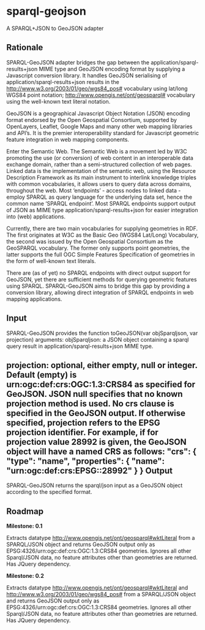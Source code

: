 sparql-geojson
==============

A SPARQL+JSON to GeoJSON adapter

Rationale
---------
SPARQL-GeoJSON adapter bridges the gap between the application/sparql-results+json MIME type and GeoJSON encoding format by supplying a Javascript conversion library. It handles GeoJSON serialising of application/sparql-results+json results in the
<http://www.w3.org/2003/01/geo/wgs84_pos#> vocabulary using lat/long WGS84 point notation;
<http://www.opengis.net/ont/geosparql#> vocabulary using the well-known text literal notation. 

GeoJSON is a geographical Javascript Object Notation (JSON) encoding format endorsed by the Open Geospatial Consortium, supported by OpenLayers, Leaflet, Google Maps and many other web mapping libraries and API’s. It is the premier interoperability standard for Javascript geometric feature integration in web mapping components.  

Enter the Semantic Web. The Semantic Web is a movement led by W3C promoting the use (or conversion) of web content in an interoperable data exchange domain, rather than a semi-structured collection of web pages. Linked data is the implementation of the semantic web, using the Resource Description Framework as its main instrument to interlink knowledge triples with common vocabularies, it allows users to query data across domains, throughout the web. Most ‘endpoints’ - access nodes to linked data - employ SPARQL as query language for the underlying data set, hence the common name ‘SPARQL endpoint’. Most SPARQL endpoints support output of JSON as MIME type application/sparql-results+json for easier integration into (web) applications. 

Currently, there are two main vocabularies for supplying geometries in RDF. The first originates at W3C as the Basic Geo (WGS84 Lat/Long) Vocabulary, the second was issued by the Open Geospatial Consortium as the GeoSPARQL vocabulary. The former only supports point geometries, the latter supports the full OGC Simple Features Specification of geometries in the form of well-known text literals. 

There are (as of yet) no SPARQL endpoints with direct output support for GeoJSON, yet there are sufficient methods for querying geometric features using SPARQL. SPARQL-GeoJSON aims to bridge this gap by providing a conversion library, allowing direct integration of SPARQL endpoints in web mapping applications.

Input
-----
SPARQL-GeoJSON provides the function toGeoJSON(var objSparqljson, var projection) 
arguments: 
objSparqljson: a JSON object containing a sparql query result in application/sparql-results+json MIME type. 

projection: optional, either empty, null or integer. 
Default (empty) is urn:ogc:def:crs:OGC:1.3:CRS84 as specified for GeoJSON. 
JSON null specifies that no known projection method is used. No crs clause is specified in the GeoJSON output.
If otherwise specified, projection refers to the EPSG projection identifier. For example, if for projection value 28992 is given, the GeoJSON object will have a named CRS as follows:
"crs": {
  "type": "name",
  "properties": {
    "name": "urn:ogc:def:crs:EPSG::28992"
    }
  }
Output
------
SPARQL-GeoJSON returns the sparql/json input as a GeoJSON object according to the specified format.

Roadmap
-------
**Milestone: 0.1**

Extracts datatype <http://www.opengis.net/ont/geosparql#wktLiteral> from a SPARQL/JSON object and returns GeoJSON output only as EPSG:4326/urn:ogc:def:crs:OGC:1.3:CRS84 geometries. Ignores all other Sparql/JSON data, no feature attributes other than geometries are returned. Has JQuery dependency.

**Milestone: 0.2**

Extracts datatype <http://www.opengis.net/ont/geosparql#wktLiteral> and <http://www.w3.org/2003/01/geo/wgs84_pos#> from a SPARQL/JSON object and returns GeoJSON output only as EPSG:4326/urn:ogc:def:crs:OGC:1.3:CRS84 geometries. Ignores all other Sparql/JSON data, no feature attributes other than geometries are returned. Has JQuery dependency.

